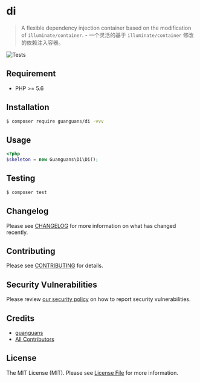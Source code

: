 # di

> A flexible dependency injection container based on the modification of `illuminate/container`. - 一个灵活的基于 `illuminate/container` 修改的依赖注入容器。

![Tests](https://github.com/guanguans/di/workflows/Tests/badge.svg)

## Requirement

* PHP >= 5.6

## Installation

``` bash
$ composer require guanguans/di -vvv
```

## Usage

``` php
<?php
$skeleton = new Guanguans\Di\Di();
```

## Testing

``` bash
$ composer test
```

## Changelog

Please see [CHANGELOG](CHANGELOG.md) for more information on what has changed recently.

## Contributing

Please see [CONTRIBUTING](.github/CONTRIBUTING.md) for details.

## Security Vulnerabilities

Please review [our security policy](../../security/policy) on how to report security vulnerabilities.

## Credits

* [guanguans](https://github.com/guanguans)
* [All Contributors](../../contributors)

## License

The MIT License (MIT). Please see [License File](LICENSE) for more information.

